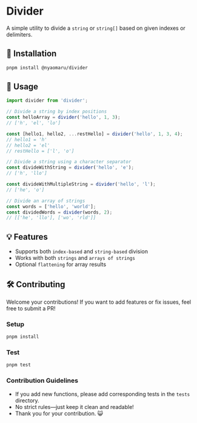 # Divider

A simple utility to divide a `string` or `string[]` based on given indexes or delimiters.

## 🚀 Installation

```sh
pnpm install @nyaomaru/divider
```

## 📖 Usage

```ts
import divider from 'divider';

// Divide a string by index positions
const helloArray = divider('hello', 1, 3);
// ['h', 'el', 'lo']

const [hello1, hello2, ...restHello] = divider('hello', 1, 3, 4);
// hello1 = 'h'
// hello2 = 'el'
// restHello = ['l', 'o']

// Divide a string using a character separator
const divideWithString = divider('hello', 'e');
// ['h', 'llo']

const divideWithMultipleString = divider('hello', 'l');
// ['he', 'o']

// Divide an array of strings
const words = ['hello', 'world'];
const dividedWords = divider(words, 2);
// [['he', 'llo'], ['wo', 'rld']]
```

## 💡 Features

- Supports both `index-based` and `string-based` division
- Works with both `strings` and `arrays of strings`
- Optional `flattening` for array results

## 🛠 Contributing

Welcome your contributions! If you want to add features or fix issues, feel free to submit a PR!

### Setup

```sh
pnpm install
```

### Test

```sh
pnpm test
```

### Contribution Guidelines

- If you add new functions, please add corresponding tests in the `tests` directory.
- No strict rules—just keep it clean and readable!
- Thank you for your contribution. 😺
